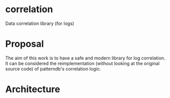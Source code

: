 # correlation
Data correlation library (for logs)

# Proposal

The aim of this work is to have a safe and modern library for log correlation.
It can be considered the reimplementation (without looking at the original source code)
of patterndb's correlation logic.

# Architecture
